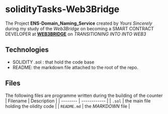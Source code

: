 # solidityTasks-Web3Bridge

The Project **ENS-Domain_Naming_Service** created by *Yours Sincerely* during my study of the *Web3Bridge* on becoming a SMART CONTRACT DEVELOPER at [**WEB3BRIDGE**](https://web3bridge.com/) on *TRANSITIONING INTO INTO WEB3*

## Technologies

* SOLIDITY .sol : that hold the code base
* README: the markdown file attached to the root of the repo.

## Files

The following files are programme written during the building of the counter
| Filename | Description |
| -------- | ------------ |
| `.sol` | the main file holding the olidity code |
| `README.md` | the *MARKDOWN* file |
